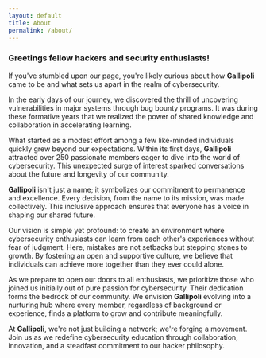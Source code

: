 ```yaml
---
layout: default
title: About
permalink: /about/
---
```


### **Greetings fellow hackers and security enthusiasts!**   



         
If you've stumbled upon our page, you're likely curious about how **Gallipoli** came to be and what sets us apart in the realm of cybersecurity.

In the early days of our journey, we discovered the thrill of uncovering vulnerabilities in major systems through bug bounty programs. It was during these formative years that we realized the power of shared knowledge and collaboration in accelerating learning.

What started as a modest effort among a few like-minded individuals quickly grew beyond our expectations. Within its first days, **Gallipoli** attracted over 250 passionate members eager to dive into the world of cybersecurity. This unexpected surge of interest sparked conversations about the future and longevity of our community.

**Gallipoli** isn't just a name; it symbolizes our commitment to permanence and excellence. Every decision, from the name to its mission, was made collectively. This inclusive approach ensures that everyone has a voice in shaping our shared future.

Our vision is simple yet profound: to create an environment where cybersecurity enthusiasts can learn from each other's experiences without fear of judgment. Here, mistakes are not setbacks but stepping stones to growth. By fostering an open and supportive culture, we believe that individuals can achieve more together than they ever could alone.

As we prepare to open our doors to all enthusiasts, we prioritize those who joined us initially out of pure passion for cybersecurity. Their dedication forms the bedrock of our community. We envision **Gallipoli** evolving into a nurturing hub where every member, regardless of background or experience, finds a platform to grow and contribute meaningfully.

At **Gallipoli**, we're not just building a network; we're forging a movement. Join us as we redefine cybersecurity education through collaboration, innovation, and a steadfast commitment to our hacker philosophy.
